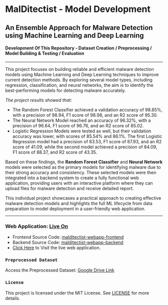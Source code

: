 # MalDitectist - Model Development
## An Ensemble Approach for Malware Detection using Machine Learning and Deep Learning
#### Development Of This Repository - Dataset Creation / Preprocessing / Model Building & Testing / Evaluation
<hr>
This project focuses on building reliable and efficient malware detection models using Machine Learning and Deep Learning techniques to improve current detection methods. By exploring several model types, including regression, classification, and neural networks, the aim is to identify the best-performing models for detecting malware accurately.

*The project results showed that:*

- The Random Forest Classifier achieved a validation accuracy of 98.85%, with a precision of 98.94, F1 score of 98.98, and an R2 score of 95.30.
- The Neural Network Model reached an accuracy of 96.32%, with a precision of 96.64, F1 score of 96.76, and an R2 score of 85.02.
- Logistic Regression Models were tested as well, but their validation accuracy was lower, with scores of 85.54% and 86.1%. The first Logistic Regression model had a precision of 83.53, F1 score of 87.93, and an R2 score of 41.09, while the second model achieved a precision of 84.09, F1 score of 88.37, and R2 score of 43.35.

Based on these findings, the **Random Forest Classifier** and **Neural Network** models were selected as the primary models for identifying malware due to their strong accuracy and consistency. These selected models were then integrated into a backend system to create a fully functional web application, providing users with an interactive platform where they can upload files for malware detection and receive detailed report.

This individual project showcases a practical approach to creating effective malware detection models and highlights the full ML lifecycle from data preparation to model deployment in a user-friendly web application.
<hr>

### Web Application: [Live On](https://nimna29.github.io/malditectist-webapp-frontend/)
- Frontend Source Code: [malditectist-webapp-frontend](https://github.com/nimna29/malditectist-webapp-frontend)
- Backend Source Code: [malditectist-webapp-backend](https://github.com/nimna29/malditectist-webapp-backend)
- [Click Here](https://nimna29.github.io/malditectist-webapp-frontend/) to Visit the live web application.

### `Preprocessed Dataset`
Access the Preprocessed Dataset: [Google Drive Link](https://drive.google.com/file/d/1Qa5k8MU2SnePKsMvDHiKTQepzJ41G5El/view?usp=sharing)


### `License`
This project is licensed under the MIT License. See [LICENSE](https://github.com/nimna29/MalDitectist/blob/main/LICENSE) for more details.
